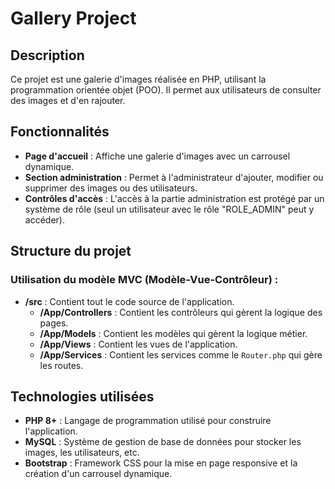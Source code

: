# Gallery Project

## Description

Ce projet est une galerie d'images réalisée en PHP, utilisant la programmation orientée objet (POO). Il permet aux utilisateurs de consulter des images et d'en rajouter. 

## Fonctionnalités

- **Page d'accueil** : Affiche une galerie d'images avec un carrousel dynamique.
- **Section administration** : Permet à l'administrateur d'ajouter, modifier ou supprimer des images ou des utilisateurs.
- **Contrôles d'accès** : L'accès à la partie administration est protégé par un système de rôle (seul un utilisateur avec le rôle "ROLE_ADMIN" peut y accéder).

## Structure du projet

### Utilisation du modèle MVC (Modèle-Vue-Contrôleur) :
- **/src** : Contient tout le code source de l'application.
  - **/App/Controllers** : Contient les contrôleurs qui gèrent la logique des pages.
  - **/App/Models** : Contient les modèles qui gèrent la logique métier.
  - **/App/Views** : Contient les vues de l'application.
  - **/App/Services** : Contient les services comme le `Router.php` qui gère les routes.
  
## Technologies utilisées

- **PHP 8+** : Langage de programmation utilisé pour construire l'application.
- **MySQL** : Système de gestion de base de données pour stocker les images, les utilisateurs, etc.
- **Bootstrap** : Framework CSS pour la mise en page responsive et la création d'un carrousel dynamique.



